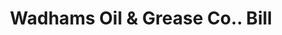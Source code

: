 ---
doi: 10.7916/D8PK1T9F
date_other: '1890'
date_other_textual: 1890-1899
form: printed ephemera
genre:
- Invoices
name:
- Wadhams Oil & Grease Co.
object_in_context_url: https://biggert.cul.columbia.edu/items/view/ave_biggert_01617
subject_hierarchical_geographic:
- Milwaukee, Wisconsin, United States
subject_name:
- Wadhams Oil & Grease Co.
title: Wadhams Oil & Grease Co.. Bill
sort_title: Wadhams Oil & Grease Co.. Bill
call_number: ave_biggert_01617
coordinates:
- 43.05,-87.95
pid: ave_biggert_01617
identifiers: ave_biggert_01617
thumbnail: https://derivativo-2.library.columbia.edu/iiif/2/ldpd:343955/full/!256,256/0/native.jpg
permalink: "/biggert/ave_biggert_01617/"
layout: iiif-image-page
---